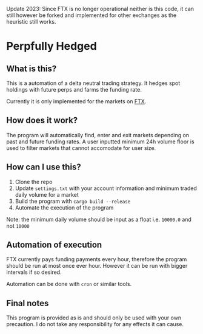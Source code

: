 Update 2023: Since FTX is no longer operational neither is this code, it can still however be forked and implemented for other exchanges as the heuristic still works.

# Perpfully Hedged

## What is this?
This is a automation of a delta neutral trading strategy. It hedges spot holdings with future perps and farms the funding rate. 

Currently it is only implemented for the markets on [FTX](https://ftx.com).

## How does it work?
The program will automatically find, enter and exit markets depending on past and future funding rates. A user inputted minimum 24h volume floor is used to filter markets that cannot accomodate for user size.

## How can I use this?
1. Clone the repo
2. Update `settings.txt` with your account information and minimum traded daily volume for a market
3. Build the program with `cargo build --release`
4. Automate the execution of the program

Note: the minimum daily volume should be input as a float i.e. `10000.0` and not `10000`

## Automation of execution
FTX currently pays funding payments every hour, therefore the program should be run at most once ever hour. However it can be run with bigger intervals if so desired. 

Automation can be done with `cron` or similar tools.

## Final notes
This program is provided as is and should only be used with your own precaution. I do not take any responsibility for any effects it can cause.